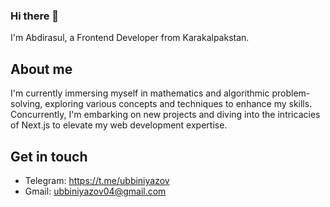 ### Hi there 👋

I'm Abdirasul, a Frontend Developer from Karakalpakstan.

## About me

I'm currently immersing myself in mathematics and algorithmic problem-solving, exploring various concepts and techniques to enhance my skills. Concurrently, I'm embarking on new projects and diving into the intricacies of Next.js to elevate my web development expertise.

## Get in touch

- Telegram: https://t.me/ubbiniyazov
- Gmail: ubbiniyazov04@gmail.com
